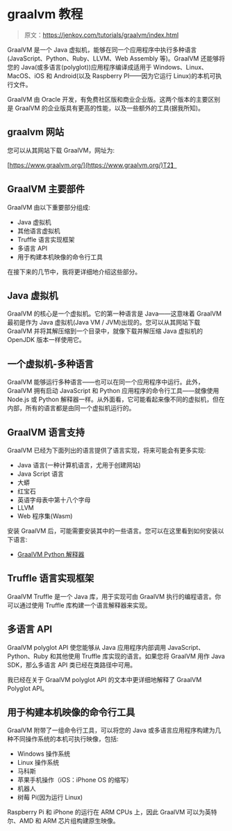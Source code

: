 # graalvm 教程

> 原文：<https://jenkov.com/tutorials/graalvm/index.html>

GraalVM 是一个 Java 虚拟机，能够在同一个应用程序中执行多种语言(JavaScript、Python、Ruby、LLVM、Web Assembly 等)。GraalVM 还能够将您的 Java(或多语言(polyglot))应用程序编译成适用于 Windows、Linux、MacOS、iOS 和 Android(以及 Raspberry PI——因为它运行 Linux)的本机可执行文件。

GraalVM 由 Oracle 开发，有免费社区版和商业企业版。这两个版本的主要区别是 GraalVM 的企业版具有更高的性能，以及一些额外的工具(据我所知)。

## graalvm 网站

您可以从其网站下载 GraalVM，网址为:

[https://www.graalvm.org/](https://www.graalvm.org/)T2】

## GraalVM 主要部件

GraalVM 由以下重要部分组成:

*   Java 虚拟机
*   其他语言虚拟机
*   Truffle 语言实现框架
*   多语言 API
*   用于构建本机映像的命令行工具

在接下来的几节中，我将更详细地介绍这些部分。

## Java 虚拟机

GraalVM 的核心是一个虚拟机。它的第一种语言是 Java——这意味着 GraalVM 最初是作为 Java 虚拟机(Java VM / JVM)出现的。您可以从其网站下载 GraalVM 并将其解压缩到一个目录中，就像下载并解压缩 Java 虚拟机的 OpenJDK 版本一样使用它。

## 一个虚拟机-多种语言

GraalVM 能够运行多种语言——也可以在同一个应用程序中运行。此外，GraalVM 拥有启动 JavaScript 和 Python 应用程序的命令行工具——就像使用 Node.js 或 Python 解释器一样。从外面看，它可能看起来像不同的虚拟机，但在内部，所有的语言都是由同一个虚拟机运行的。

## GraalVM 语言支持

GraalVM 已经为下面列出的语言提供了语言实现，将来可能会有更多实现:

*   Java 语言(一种计算机语言，尤用于创建网站)
*   Java Script 语言
*   大蟒
*   红宝石
*   英语字母表中第十八个字母
*   LLVM
*   Web 程序集(Wasm)

安装 GraalVM 后，可能需要安装其中的一些语言。您可以在这里看到如何安装以下语言:

*   [GraalVM Python 解释器](python.html)

## Truffle 语言实现框架

GraalVM Truffle 是一个 Java 库，用于实现可由 GraalVM 执行的编程语言。你可以通过使用 Truffle 库构建一个语言解释器来实现。

## 多语言 API

GraalVM polyglot API 使您能够从 Java 应用程序内部调用 JavaScript、Python、Ruby 和其他使用 Truffle 库实现的语言。如果您将 GraalVM 用作 Java SDK，那么多语言 API 类已经在类路径中可用。

我已经在关于 GraalVM polyglot API 的文本中更详细地解释了 GraalVM Polyglot API。

## 用于构建本机映像的命令行工具

GraalVM 附带了一组命令行工具，可以将您的 Java 或多语言应用程序构建为几种不同操作系统的本机可执行映像，包括:

*   Windows 操作系统
*   Linux 操作系统
*   马科斯
*   苹果手机操作（iOS：iPhone OS 的缩写）
*   机器人
*   树莓 Pi(因为运行 Linux)

Raspberry Pi 和 iPhone 的运行在 ARM CPUs 上，因此 GraalVM 可以为英特尔、AMD 和 ARM 芯片组构建原生映像。